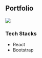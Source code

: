 <h2>Portfolio</h2>
<img src="https://user-images.githubusercontent.com/42041306/201875319-c5f42535-0eee-4098-8af3-5c3ae4e7c93c.png" slt="img">

<h3>Tech Stacks</h3>
<ul>
<li>React</li>
<li>Bootstrap</li>
</ul>
